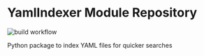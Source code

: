 # YamlIndexer Module Repository

![build workflow](https://github.com/ruizink/python-yamlindexer/actions/workflows/build.yaml/badge.svg?branch=development)

Python package to index YAML files for quicker searches
